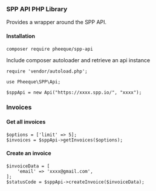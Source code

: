 ### SPP API PHP Library
Provides a wrapper around the SPP API.


#### Installation

`composer require pheeque/spp-api`

Include composer autoloader and retrieve an api instance

```
require 'vendor/autoload.php';

use Pheeque\SPP\Api;

$sppApi = new Api("https://xxxx.spp.io/", "xxxx");
```

### Invoices
#### Get all invoices
```
$options = ['limit' => 5];
$invoices = $sppApi->getInvoices($options);
```

#### Create an invoice
```
$invoiceData = [
    'email' => 'xxxx@gmail.com',
];
$statusCode = $sppApi->createInvoice($invoiceData);
```